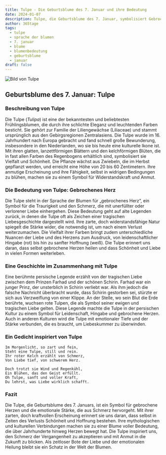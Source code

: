 ```yaml
---
title: Tulpe - Die Geburtsblume des 7. Januar und ihre Bedeutung
date: 2024-01-07
description: Tulpe, die Geburtsblume des 7. Januar, symbolisiert Gebrochenes Herz. Erfahre mehr über ihre Geschichte, Bedeutung und Symbolik in der Sprache der Blumen.
author: 365tage
tags:
  - tulpe
  - sprache der blumen
  - 7. januar
  - blume
  - blumenbedeutung
  - geburtsblume
  - januar
draft: false
---
```


![Bild von Tulpe](https://cdn.pixabay.com/photo/2020/04/28/13/17/tulips-5104494_1280.jpg#center)

## Geburtsblume des 7. Januar: Tulpe

### Beschreibung von Tulpe

Die Tulpe (_Tulipa_) ist eine der bekanntesten und beliebtesten Frühlingsblumen, die durch ihre schlichte Eleganz und leuchtenden Farben besticht. Sie gehört zur Familie der Liliengewächse (Liliaceae) und stammt ursprünglich aus den Gebirgsregionen Zentralasiens. Die Tulpe wurde im 16. Jahrhundert nach Europa gebracht und fand schnell große Bewunderung, insbesondere in den Niederlanden, wo sie bis heute eine kulturelle Ikone ist. Mit ihren glatten, lanzettförmigen Blättern und den kelchförmigen Blüten, die in fast allen Farben des Regenbogens erhältlich sind, symbolisiert sie Vielfalt und Schönheit. Die Pflanze wächst aus Zwiebeln, die im Herbst gepflanzt werden, und erreicht eine Höhe von 20 bis 60 Zentimetern. Ihre anmutige Erscheinung und ihre Fähigkeit, selbst in widrigen Bedingungen zu blühen, machen sie zu einem Symbol für Widerstandskraft und Anmut.

### Die Bedeutung von Tulpe: Gebrochenes Herz

Die Tulpe steht in der Sprache der Blumen für „gebrochenes Herz“, ein Symbol für die Traurigkeit und den Schmerz, die mit unerfüllter oder verlorener Liebe einhergehen. Diese Bedeutung geht auf alte Legenden zurück, in denen die Tulpe oft als Zeichen einer tragischen Liebesgeschichte dargestellt wird. Ihre zarte, doch widerstandsfähige Natur spiegelt die Stärke wider, die notwendig ist, um nach einem Verlust weiterzumachen. Die Vielfalt ihrer Farben bringt zudem unterschiedliche Nuancen der Liebe und des Herzens zum Ausdruck, von leidenschaftlicher Hingabe (rot) bis hin zu sanfter Hoffnung (weiß). Die Tulpe erinnert uns daran, dass selbst gebrochene Herzen heilen und dass Schönheit und Liebe in vielen Formen weiterleben.

### Eine Geschichte im Zusammenhang mit Tulpe

Eine berühmte persische Legende erzählt von der tragischen Liebe zwischen dem Prinzen Farhad und der schönen Schirin. Farhad war ein junger Prinz, der unsterblich in Schirin verliebt war. Als ihm jedoch die falsche Nachricht überbracht wurde, dass Schirin gestorben sei, stürzte er sich aus Verzweiflung von einer Klippe. An der Stelle, wo sein Blut die Erde berührte, wuchsen rote Tulpen, die als Symbol seiner ewigen und tragischen Liebe gelten. Diese Legende machte die Tulpe in der persischen Kultur zu einem Symbol für Leidenschaft, Hingabe und gebrochene Herzen. Auch in anderen Kulturen wird die Tulpe mit emotionaler Tiefe und der Stärke verbunden, die es braucht, um Liebeskummer zu überwinden.

### Ein Gedicht inspiriert von Tulpe

```
Im Morgenlicht, so zart und fein,  
Steht eine Tulpe, still und rein.  
Ihr roter Kelch erzählt von Schmerz,  
Von Liebe tief, von schwerem Herz.  

Doch trotzt sie Wind und Regenkühl,  
Ein Blühen, das den Geist erfüllt.  
Oh Tulpe, sanft und voller Kraft,  
Du lehrst, was Liebe wirklich schafft.  
```

### Fazit

Die Tulpe, die Geburtsblume des 7. Januars, ist ein Symbol für gebrochene Herzen und die emotionale Stärke, die aus Schmerz hervorgeht. Mit ihrer zarten, doch kraftvollen Erscheinung erinnert sie uns daran, dass selbst in Zeiten des Verlusts Schönheit und Hoffnung bestehen. Ihre mythologischen und kulturellen Verbindungen machen sie zu einer Blume voller Bedeutung, die über Jahrhunderte hinweg Herzen bewegt hat. Die Tulpe inspiriert uns, den Schmerz der Vergangenheit zu akzeptieren und mit Anmut in die Zukunft zu blicken. Als zeitloser Bote der Liebe und der emotionalen Heilung bleibt sie ein Schatz in der Welt der Blumen.